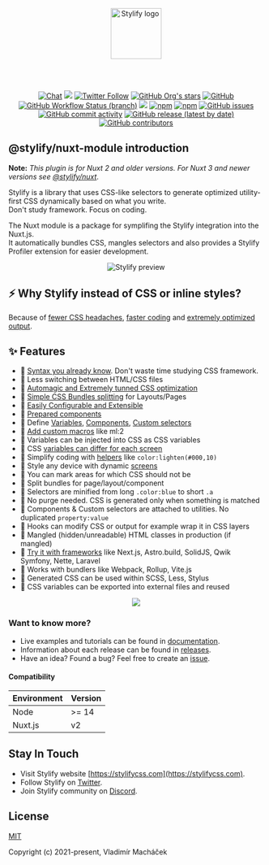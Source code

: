 <br><br>

<p align="center">
	<a href="https://stylifycss.com" target="_blank" rel="noopener noreferrer">
		<img src="https://stylifycss.com/images/logo/horizontal.svg?v2" height="100" alt="Stylify logo">
	</a>
</p>

<br><br>

<p align="center">
<a href="https://discord.gg/NuJsk5SMDz"><img src="https://img.shields.io/badge/chat-on%20discord-7289da.svg?sanitize=true" alt="Chat"></a>
<a href="https://github.com/stylify/packages/discussions"><img src="https://user-images.githubusercontent.com/14016808/132510133-76bb66a9-951f-4411-9236-140cac7b7472.png"></a>
<a href="https://twitter.com/stylifycss"><img alt="Twitter Follow" src="https://img.shields.io/twitter/follow/stylifycss?style=social"></a>
<a href="https://github.com/stylify/packages"><img alt="GitHub Org's stars" src="https://img.shields.io/github/stars/stylify/packages?style=social"></a>
<a href="https://github.com/stylify/packages/blob/master/LICENSE"><img alt="GitHub" src="https://img.shields.io/github/license/stylify/packages"></a>
<br>
<a href="(https://github.com/stylify/packages/actions/workflows/tests.yaml"><img alt="GitHub Workflow Status (branch)" src="https://github.com/stylify/packages/actions/workflows/tests.yaml/badge.svg"></a>
<a href="https://codecov.io/gh/stylify/packages"><img src="https://codecov.io/gh/stylify/packages/branch/master/graph/badge.svg?token=ZJLKX877DF"/></a>
<a href="https://www.npmjs.com/package/@stylify/nuxt-module"><img alt="npm" src="https://img.shields.io/npm/v/@stylify/nuxt-module"></a>
<a href="https://www.npmjs.com/package/@stylify/nuxt-module"><img alt="npm" src="https://img.shields.io/npm/dm/@stylify/nuxt-module"></a>
<a href="https://github.com/stylify/packages/issues"><img alt="GitHub issues" src="https://img.shields.io/github/issues/stylify/packages"></a>
<a href="https://github.com/stylify/packages"><img alt="GitHub commit activity" src="https://img.shields.io/github/commit-activity/m/stylify/packages"></a>
<a href="https://github.com/stylify/packages/releases"><img alt="GitHub release (latest by date)" src="https://img.shields.io/github/v/release/stylify/packages"></a>
<a href="https://github.com/stylify/packages"><img alt="GitHub contributors" src="https://img.shields.io/github/contributors/stylify/packages"></a>
</p>

## @stylify/nuxt-module introduction

**Note:** *This plugin is for Nuxt 2 and older versions. For Nuxt 3 and newer versions see [@stylify/nuxt](https://github.com/stylify/packages/tree/master/packages/nuxt)*.

Stylify is a library that uses CSS-like selectors to generate optimized utility-first CSS dynamically based on what you write.<br>
Don't study framework. Focus on coding.

The Nuxt module is a package for symplifing the Stylify integration into the Nuxt.js.<br>
It automatically bundles CSS, mangles selectors and also provides a Stylify Profiler extension for easier development.

<p align="center">
<img src="https://raw.githubusercontent.com/stylify/packages/master/stylify-intro-v2.gif" alt="Stylify preview">
</p>

## ⚡ Why Stylify instead of CSS or inline styles?
Because of [fewer CSS headaches](https://stylifycss.com/docs/get-started/why-stylify-css#problems-stylify-css-tries-to-solve), [faster coding](https://stylifycss.com/docs/get-started/why-stylify-css#faster-coding) and [extremely optimized output](https://stylifycss.com/docs/get-started/why-stylify-css#output-optimization).

## ✨ Features

- 💎 [Syntax you already know](https://stylifycss.com/#zero-learning-curve). Don't waste time studying CSS framework.
- 💎 Less switching between HTML/CSS files
- 💎 [Automagic and Extremely tunned CSS optimization](https://stylifycss.com/#optimization)
- 💎 [Simple CSS Bundles splitting](https://stylifycss.com/#bundles-splitting) for Layouts/Pages
- 💎 [Easily Configurable and Extensible](https://stylifycss.com/#configuration)
- 💎 [Prepared components](https://stylifycss.com/#components)
- 💎 Define [Variables](https://stylifycss.com/docs/stylify/compiler#variables), [Components](https://stylifycss.com/docs/stylify/compiler#components), [Custom selectors](https://stylifycss.com/docs/stylify/compiler#customselectors)
- 💎 [Add custom macros](https://stylifycss.com/docs/stylify/compiler#macros) like ml:2
- 💎 Variables can be injected into CSS as CSS variables
- 💎 CSS [variables can differ for each screen](https://stylifycss.com/docs/stylify/compiler#variables)
- 💎 Simplify coding with [helpers](https://stylifycss.com/docs/stylify/compiler#helpers) like `color:lighten(#000,10)`
- 💎 Style any device with dynamic [screens](https://stylifycss.com/docs/stylify/compiler#screens)
- 💎 You can mark areas for which CSS should not be
- 💎 Split bundles for page/layout/component
- 💎 Selectors are minified from long `.color:blue` to short `.a`
- 💎 No purge needed. CSS is generated only when something is matched
- 💎 Components & Custom selectors are attached to utilities. No duplicated `property:value`
- 💎 Hooks can modify CSS or output for example wrap it in CSS layers
- 💎 Mangled (hidden/unreadable) HTML classes in production (if mangled)
- 💎 [Try it with frameworks](https://stylifycss.com/docs/integrations) like Next.js, Astro.build, SolidJS, Qwik Symfony, Nette, Laravel
- 💎 Works with bundlers like Webpack, Rollup, Vite.js
- 💎 Generated CSS can be used within SCSS, Less, Stylus
- 💎 CSS variables can be exported into external files and reused

<p align="center"><a href="https://stylifycss.com"><img src="https://user-images.githubusercontent.com/14016808/132552680-ae877b45-5796-42df-b507-c0f6b9cf4706.png"></a></p>

### Want to know more?
- Live examples and tutorials can be found in [documentation](https://stylifycss.com/docs/nuxt-module).
- Information about each release can be found in [releases](https://github.com/stylify/packages/releases).
- Have an idea? Found a bug? Feel free to create an [issue](https://github.com/stylify/packages/issues).

#### Compatibility
| Environment | Version |
|-------------|---------|
| Node        | >= 14   |
| Nuxt.js     | v2      |


## Stay In Touch

- Visit Stylify website [https://stylifycss.com](https://stylifycss.com).
- Follow Stylify on [Twitter](https://twitter.com/stylifycss).
- Join Stylify community on [Discord](https://discord.gg/NuJsk5SMDz).

## License

[MIT](https://opensource.org/licenses/MIT)

Copyright (c) 2021-present, Vladimír Macháček
